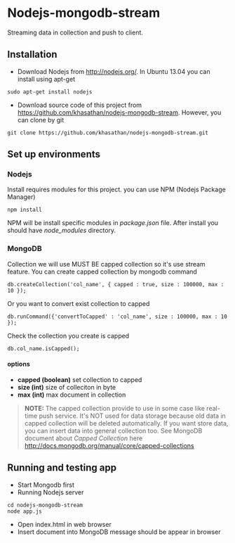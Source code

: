 Nodejs-mongodb-stream
=====================

Streaming data in collection and push to client.


## Installation
* Download Nodejs from http://nodejs.org/. In Ubuntu 13.04 you can install using apt-get

 ``` sudo apt-get install nodejs ```

* Download source code of this project from https://github.com/khasathan/nodejs-mongodb-stream. However, you can clone by git

 ``` git clone https://github.com/khasathan/nodejs-mongodb-stream.git ```


## Set up environments

### Nodejs
Install requires modules for this project. you can use NPM (Nodejs Package Manager)
 ```
 npm install
 ``` 
NPM will be install specific modules in _package.json_ file. After install you should have _node\_modules_ directory.

### MongoDB
Collection we will use MUST BE capped collection so it's use stream feature. You can create capped collection by mongodb command

 ``` db.createCollection('col_name', { capped : true, size : 100000, max : 10 }); ```

Or you want to convert exist collection to capped 

 ``` db.runCommand({'convertToCapped' : 'col_name', size : 100000, max : 10 }); ```
  
Check the collection you create is capped 

 ``` db.col_name.isCapped(); ```

#### options
* **capped (boolean)** set collection to capped
* **size (int)** size of colleciton in byte
* **max (int)** max document in collection

>
>**NOTE:** The capped collection provide to use in some case like real-time push service. It's NOT used for data storage because old data in capped collection will be deleted automatically. If you want store data, you can insert data into general collection too.
>See MongoDB document about _Capped Collection_ here http://docs.mongodb.org/manual/core/capped-collections
>

## Running and testing app
* Start Mongodb first
* Running Nodejs server

 ```
 cd nodejs-mongodb-stream
 node app.js
 ```

* Open index.html in web browser
* Insert document into MongoDB message should be appear in browser






